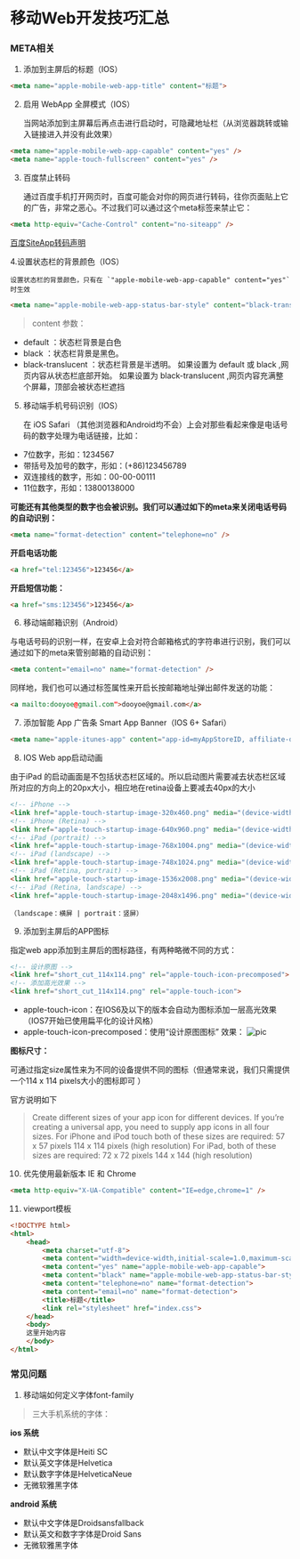 # 移动Web开发技巧汇总
### META相关
1. 添加到主屏后的标题（IOS）
```html
<meta name="apple-mobile-web-app-title" content="标题">
```
2. 启用 WebApp 全屏模式（IOS）

	当网站添加到主屏幕后再点击进行启动时，可隐藏地址栏（从浏览器跳转或输入链接进入并没有此效果）

```html
<meta name="apple-mobile-web-app-capable" content="yes" />
<meta name="apple-touch-fullscreen" content="yes" />
```
3. 百度禁止转码

	通过百度手机打开网页时，百度可能会对你的网页进行转码，往你页面贴上它的广告，非常之恶心。不过我们可以通过这个meta标签来禁止它：
```html
<meta http-equiv="Cache-Control" content="no-siteapp" />
```
[百度SiteApp转码声明](http://m.baidu.com/pub/help.php?pn=22&ssid=0&from=844b&bd_page_type=1)

4.设置状态栏的背景颜色（IOS）

	设置状态栏的背景颜色，只有在 `"apple-mobile-web-app-capable" content="yes"`时生效
```html
<meta name="apple-mobile-web-app-status-bar-style" content="black-translucent" />
```

>content 参数：
* default ：状态栏背景是白色
* black ：状态栏背景是黑色。
* black-translucent ：状态栏背景是半透明。 如果设置为 default 或 black ,网页内容从状态栏底部开始。 如果设置为 black-translucent ,网页内容充满整个屏幕，顶部会被状态栏遮挡

5. 移动端手机号码识别（IOS）

	在 iOS Safari （其他浏览器和Android均不会）上会对那些看起来像是电话号码的数字处理为电话链接，比如：

* 7位数字，形如：1234567
* 带括号及加号的数字，形如：(+86)123456789
* 双连接线的数字，形如：00-00-00111
* 11位数字，形如：13800138000

**可能还有其他类型的数字也会被识别。我们可以通过如下的meta来关闭电话号码的自动识别：**
```html
<meta name="format-detection" content="telephone=no" />
```
**开启电话功能**
```html
<a href="tel:123456">123456</a>
```
**开启短信功能：**
```html
<a href="sms:123456">123456</a>
```
6. 移动端邮箱识别（Android）

与电话号码的识别一样，在安卓上会对符合邮箱格式的字符串进行识别，我们可以通过如下的meta来管别邮箱的自动识别：
```html
<meta content="email=no" name="format-detection" />
```
同样地，我们也可以通过标签属性来开启长按邮箱地址弹出邮件发送的功能：
```html
<a mailto:dooyoe@gmail.com">dooyoe@gmail.com</a>
```
7. 添加智能 App 广告条 Smart App Banner（IOS 6+ Safari）
```html
<meta name="apple-itunes-app" content="app-id=myAppStoreID, affiliate-data=myAffiliateData, app-argument=myURL">
```
8. IOS Web app启动动画

由于iPad 的启动画面是不包括状态栏区域的。所以启动图片需要减去状态栏区域所对应的方向上的20px大小，相应地在retina设备上要减去40px的大小
```html
<!-- iPhone -->
<link href="apple-touch-startup-image-320x460.png" media="(device-width: 320px)" rel="apple-touch-startup-image">
<!-- iPhone (Retina) -->
<link href="apple-touch-startup-image-640x960.png" media="(device-width: 320px) and (-webkit-device-pixel-ratio: 2)" rel="apple-touch-startup-image">
<!-- iPad (portrait) -->
<link href="apple-touch-startup-image-768x1004.png" media="(device-width: 768px) and (orientation: portrait)" rel="apple-touch-startup-image">
<!-- iPad (landscape) -->
<link href="apple-touch-startup-image-748x1024.png" media="(device-width: 768px) and (orientation: landscape)" rel="apple-touch-startup-image">
<!-- iPad (Retina, portrait) -->
<link href="apple-touch-startup-image-1536x2008.png" media="(device-width: 1536px) and (orientation: portrait) and (-webkit-device-pixel-ratio: 2)" rel="apple-touch-startup-image">
<!-- iPad (Retina, landscape) -->
<link href="apple-touch-startup-image-2048x1496.png" media="(device-width: 1536px)  and (orientation: landscape) and (-webkit-device-pixel-ratio: 2)" rel="apple-touch-startup-image">
```
`（landscape：横屏 | portrait：竖屏）`

9. 添加到主屏后的APP图标

指定web app添加到主屏后的图标路径，有两种略微不同的方式：
```html
<!-- 设计原图 -->
<link href="short_cut_114x114.png" rel="apple-touch-icon-precomposed">
<!-- 添加高光效果 -->
<link href="short_cut_114x114.png" rel="apple-touch-icon">
```
* apple-touch-icon：在IOS6及以下的版本会自动为图标添加一层高光效果（IOS7开始已使用扁平化的设计风格）
* apple-touch-icon-precomposed：使用“设计原图图标”
效果：
![pic](http://7u2qrr.com1.z0.glb.clouddn.com/blog_142325268767880.png)

**图标尺寸：**

可通过指定size属性来为不同的设备提供不同的图标（但通常来说，我们只需提供一个114 x 114 pixels大小的图标即可 ）

官方说明如下
>Create different sizes of your app icon for different devices. If you’re creating a universal app, you need to supply app icons in all four sizes.
>For iPhone and iPod touch both of these sizes are required:
>57 x 57 pixels
>114 x 114 pixels (high resolution)
>For iPad, both of these sizes are required:
>72 x 72 pixels
>144 x 144 (high resolution)

10. 优先使用最新版本 IE 和 Chrome
```html
<meta http-equiv="X-UA-Compatible" content="IE=edge,chrome=1" />
```
11. viewport模板
```html
<!DOCTYPE html>
<html>
	<head>
		<meta charset="utf-8">
		<meta content="width=device-width,initial-scale=1.0,maximum-scale=1.0,user-scalable=no" name="viewport">
		<meta content="yes" name="apple-mobile-web-app-capable">
		<meta content="black" name="apple-mobile-web-app-status-bar-style">
		<meta content="telephone=no" name="format-detection">
		<meta content="email=no" name="format-detection">
		<title>标题</title>
		<link rel="stylesheet" href="index.css">
	</head>
	<body>
	这里开始内容
	</body>
</html>
```

### 常见问题
1. 移动端如何定义字体font-family
>三大手机系统的字体：

**ios 系统**
* 默认中文字体是Heiti SC
* 默认英文字体是Helvetica
* 默认数字字体是HelveticaNeue
* 无微软雅黑字体

**android 系统**
* 默认中文字体是Droidsansfallback
* 默认英文和数字字体是Droid Sans
* 无微软雅黑字体




